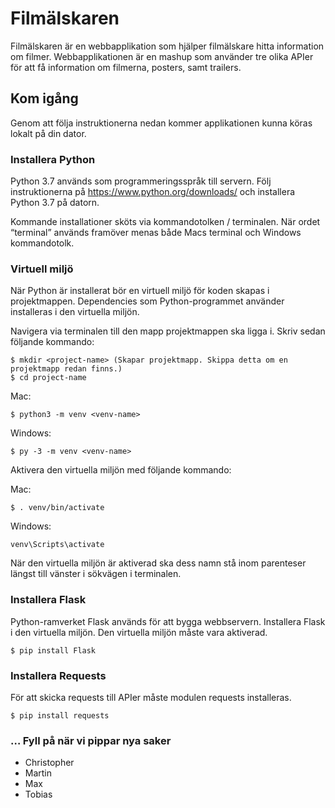 # Filmälskaren

Filmälskaren är en webbapplikation som hjälper filmälskare hitta information om filmer. Webbapplikationen är en mashup som använder tre olika APIer för att få information om filmerna, posters, samt trailers.

## Kom igång
Genom att följa instruktionerna nedan kommer applikationen kunna köras lokalt på din dator.

### Installera Python
Python 3.7 används som programmeringsspråk till servern. Följ instruktionerna på https://www.python.org/downloads/ och installera Python 3.7 på datorn.

Kommande installationer sköts via kommandotolken / terminalen. När ordet “terminal” används framöver menas både Macs terminal och Windows kommandotolk.

### Virtuell miljö
När Python är installerat bör en virtuell miljö för koden skapas i projektmappen. Dependencies som Python-programmet använder installeras i den virtuella miljön.

Navigera via terminalen till den mapp projektmappen ska ligga i. Skriv sedan följande kommando:

```
$ mkdir <project-name> (Skapar projektmapp. Skippa detta om en projektmapp redan finns.)
$ cd project-name
```

Mac:
```
$ python3 -m venv <venv-name>
```

Windows:
```
$ py -3 -m venv <venv-name>
```

Aktivera den virtuella miljön med följande kommando:

Mac:
```
$ . venv/bin/activate
```

Windows:
```
venv\Scripts\activate
```

När den virtuella miljön är aktiverad ska dess namn stå inom parenteser längst till vänster i sökvägen i terminalen.

### Installera Flask
Python-ramverket Flask används för att bygga webbservern. Installera Flask i den virtuella miljön. Den virtuella miljön måste vara aktiverad.

```
$ pip install Flask
```

### Installera Requests
För att skicka requests till APIer måste modulen requests installeras.

```
$ pip install requests
```


### … Fyll på när vi pippar nya saker

* Christopher
* Martin
* Max
* Tobias
